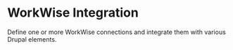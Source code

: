 # WorkWise Integration

Define one or more WorkWise connections and integrate them with various Drupal elements.

